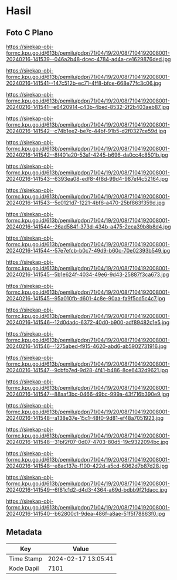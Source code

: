 # Hasil

## Foto C Plano

https://sirekap-obj-formc.kpu.go.id/613b/pemilu/pdpr/71/04/19/20/08/7104192008001-20240216-141539--046a2b48-dcec-4784-ad4a-ce1629876ded.jpg

https://sirekap-obj-formc.kpu.go.id/613b/pemilu/pdpr/71/04/19/20/08/7104192008001-20240216-141541--147c512b-ec71-4ff8-bfce-668e77fc3c06.jpg

https://sirekap-obj-formc.kpu.go.id/613b/pemilu/pdpr/71/04/19/20/08/7104192008001-20240216-141541--e6420914-c43b-4bed-8532-2f2b403aeb87.jpg

https://sirekap-obj-formc.kpu.go.id/613b/pemilu/pdpr/71/04/19/20/08/7104192008001-20240216-141542--c74b1ee2-be7c-44bf-91b5-d2f0327ce59d.jpg

https://sirekap-obj-formc.kpu.go.id/613b/pemilu/pdpr/71/04/19/20/08/7104192008001-20240216-141542--8f401e20-53a1-4245-b696-da0cc4c8501b.jpg

https://sirekap-obj-formc.kpu.go.id/613b/pemilu/pdpr/71/04/19/20/08/7104192008001-20240216-141543--6393ea08-edf8-4f8d-99d4-987ef4c52164.jpg

https://sirekap-obj-formc.kpu.go.id/613b/pemilu/pdpr/71/04/19/20/08/7104192008001-20240216-141543--5c0121d7-1221-4bf6-a470-25bf863f359d.jpg

https://sirekap-obj-formc.kpu.go.id/613b/pemilu/pdpr/71/04/19/20/08/7104192008001-20240216-141544--26ad584f-373d-434b-a475-2eca39b8b8d4.jpg

https://sirekap-obj-formc.kpu.go.id/613b/pemilu/pdpr/71/04/19/20/08/7104192008001-20240216-141544--57e7efcb-b0c7-49d9-b60c-70e02393b549.jpg

https://sirekap-obj-formc.kpu.go.id/613b/pemilu/pdpr/71/04/19/20/08/7104192008001-20240216-141545--5b1e624f-4034-49e6-9d43-25887f3ca673.jpg

https://sirekap-obj-formc.kpu.go.id/613b/pemilu/pdpr/71/04/19/20/08/7104192008001-20240216-141545--95a010fb-d601-4c8e-90aa-fa9f5cd5c4c7.jpg

https://sirekap-obj-formc.kpu.go.id/613b/pemilu/pdpr/71/04/19/20/08/7104192008001-20240216-141546--12d0dadc-6372-40d0-b900-adf89482c1e5.jpg

https://sirekap-obj-formc.kpu.go.id/613b/pemilu/pdpr/71/04/19/20/08/7104192008001-20240216-141546--1275abed-f915-4620-abd6-ab5902731916.jpg

https://sirekap-obj-formc.kpu.go.id/613b/pemilu/pdpr/71/04/19/20/08/7104192008001-20240216-141547--9cbfb7ed-9d28-4f41-b486-8ce6432d9621.jpg

https://sirekap-obj-formc.kpu.go.id/613b/pemilu/pdpr/71/04/19/20/08/7104192008001-20240216-141547--88aaf3bc-0466-49bc-999a-43f716b390e9.jpg

https://sirekap-obj-formc.kpu.go.id/613b/pemilu/pdpr/71/04/19/20/08/7104192008001-20240216-141548--a138e37e-15c1-48f0-9d81-ef48a7051923.jpg

https://sirekap-obj-formc.kpu.go.id/613b/pemilu/pdpr/71/04/19/20/08/7104192008001-20240216-141548--31bf2f07-0d07-4703-80d5-19c9322094bc.jpg

https://sirekap-obj-formc.kpu.go.id/613b/pemilu/pdpr/71/04/19/20/08/7104192008001-20240216-141548--e8ac137e-f100-422d-a5cd-6062d7b87d28.jpg

https://sirekap-obj-formc.kpu.go.id/613b/pemilu/pdpr/71/04/19/20/08/7104192008001-20240216-141549--6f81c1d2-d4d3-4364-a69d-bdbb9f21dacc.jpg

https://sirekap-obj-formc.kpu.go.id/613b/pemilu/pdpr/71/04/19/20/08/7104192008001-20240216-141540--b62800c1-9dea-486f-a8ae-51f5f78863f0.jpg


## Metadata

| Key        | Value               |
| ---------- | ------------------- |
| Time Stamp | 2024-02-17 13:05:41 |
| Kode Dapil | 7101                |



